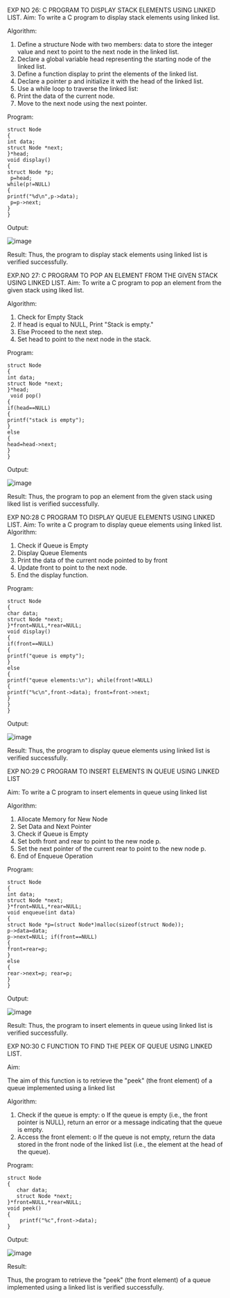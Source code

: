 

EXP NO 26: C PROGRAM TO DISPLAY STACK ELEMENTS USING LINKED LIST.
Aim:
To write a C program to display stack elements using linked list.

Algorithm:
1.	Define a structure Node with two members: data to store the integer value and next to point to the next node in the linked list.
2.	Declare a global variable head representing the starting node of the linked list.
3.	Define a function display to print the elements of the linked list.
4.	Declare a pointer p and initialize it with the head of the linked list.
5.	Use a while loop to traverse the linked list:
6.	Print the data of the current node.
7.	Move to the next node using the next pointer.
 
Program:
```
struct Node
{
int data;
struct Node *next;
}*head;
void display()
{
struct Node *p;
 p=head;
while(p!=NULL)
{
printf("%d\n",p->data);
 p=p->next;
}
}
```
Output:

![image](https://github.com/user-attachments/assets/22cea8fc-10f0-4428-9c3a-09c5220550bd)


Result:
Thus, the program to display stack elements using linked list is verified successfully. 



EXP.NO 27: C PROGRAM TO POP AN ELEMENT FROM THE GIVEN STACK USING 
LINKED LIST.
Aim:
To write a C program to pop an element from the given stack using liked list.

Algorithm:
1.	Check for Empty Stack
2.	If head is equal to NULL, Print "Stack is empty."
3.	Else Proceed to the next step.
4.	Set head to point to the next node in the stack.
 
Program:
```
struct Node
{
int data;
struct Node *next;
}*head;
 void pop()
{
if(head==NULL)
{
printf("stack is empty");
}
else
{
head=head->next;
}
}
```
Output:

![image](https://github.com/user-attachments/assets/dd070fb3-1dc1-47be-8340-e7167085431f)



Result:
Thus, the program to pop an element from the given stack using liked list is verified successfully.

 
EXP NO:28 C PROGRAM TO DISPLAY QUEUE ELEMENTS USING LINKED LIST.
Aim:
To write a C program to display queue elements using linked list.
Algorithm:
1.	Check if Queue is Empty
2.	Display Queue Elements
3.	Print the data of the current node pointed to by front
4.	Update front to point to the next node.
5.	End the display function.
 
Program:

```
struct Node
{
char data;
struct Node *next;
}*front=NULL,*rear=NULL;
void display()
{
if(front==NULL)
{
printf("queue is empty");
}
else
{
printf("queue elements:\n"); while(front!=NULL)
{
printf("%c\n",front->data); front=front->next;
}
}
}
```
Output:

![image](https://github.com/user-attachments/assets/7f1e6dc3-cbdd-4af4-93a7-8d0d0cf2cb90)

Result:
Thus, the program to display queue elements using linked list is verified successfully.


 
EXP NO:29 C PROGRAM TO INSERT ELEMENTS IN QUEUE USING LINKED LIST

Aim:
To write a C program to insert elements in queue using linked list

Algorithm:
1.	Allocate Memory for New Node
2.	Set Data and Next Pointer
3.	Check if Queue is Empty
4.	Set both front and rear to point to the new node p.
5.	Set the next pointer of the current rear to point to the new node p.
6.	End of Enqueue Operation
 
Program:

```
struct Node
{
int data;
struct Node *next;
}*front=NULL,*rear=NULL;
void enqueue(int data)
{
struct Node *p=(struct Node*)malloc(sizeof(struct Node));
p->data=data;
p->next=NULL; if(front==NULL)
{
front=rear=p;
}
else
{
rear->next=p; rear=p;
}
}
```
Output:

![image](https://github.com/user-attachments/assets/6755c84a-d070-4288-a734-26238293275f)

Result:
Thus, the program to insert elements in queue using linked list is verified successfully.



EXP NO:30 C FUNCTION TO FIND THE PEEK OF QUEUE USING LINKED LIST.


Aim:

The aim of this function is to retrieve the "peek" (the front element) of a queue implemented using a linked list

Algorithm:

1.	Check if the queue is empty:
o	If the queue is empty (i.e., the front pointer is NULL), return an error or a message indicating that the queue is empty.
2.	Access the front element:
o	If the queue is not empty, return the data stored in the front node of the linked list (i.e., the element at the head of the queue).

Program:
```
struct Node
{
   char data;
   struct Node *next;
}*front=NULL,*rear=NULL;
void peek()
{
    printf("%c",front->data);
}
```
Output:

![image](https://github.com/user-attachments/assets/66175df8-bac8-4dc8-9baf-2ff1c91c7292)



Result:

Thus, the program to retrieve the "peek" (the front element) of a queue implemented using a linked list is verified successfully.


